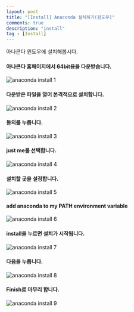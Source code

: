 ```yaml
---
layout: post
title: "[Install] Anaconda 설치하기(윈도우)"
comments: true
description: "install"
tag : [Install]
---
```


아나콘다 윈도우에 설치해봅시다.<br>

#### 아나콘다 홈페이지에서 64bit용을 다운받습니다. 
![anaconda install 1](https://krispedia.github.io/assets/images/anaconda_install_1.jpg)<br>

#### 다운받은 파일을 열어 본격적으로 설치합니다.
![anaconda install 2](https://krispedia.github.io/assets/images/anaconda_install_2.jpg)<br>

#### 동의를 누릅니다.
![anaconda install 3](https://krispedia.github.io/assets/images/anaconda_install_3.jpg)<br>

#### just me를 선택합니다.
![anaconda install 4](https://krispedia.github.io/assets/images/anaconda_install_4.jpg)<br>

#### 설치할 곳을 설정합니다.
![anaconda install 5](https://krispedia.github.io/assets/images/anaconda_install_5.jpg)<br>

#### add anaconda to my PATH environment variable
![anaconda install 6](https://krispedia.github.io/assets/images/anaconda_install_6.jpg)<br>

#### install을 누르면 설치가 시작됩니다.
![anaconda install 7](https://krispedia.github.io/assets/images/anaconda_install_7.jpg)<br>

#### 다음을 누릅니다.
![anaconda install 8](https://krispedia.github.io/assets/images/anaconda_install_8.jpg)<br>

#### Finish로 마무리 합니다.
![anaconda install 9](https://krispedia.github.io/assets/images/anaconda_install_9.jpg)<br>





